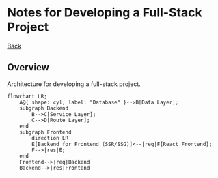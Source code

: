 # Notes for Developing a Full-Stack Project
[Back](../README.md)

## Overview
Architecture for developing a full-stack project.

```mermaid
flowchart LR;
    A@{ shape: cyl, label: "Database" }-->B[Data Layer];
    subgraph Backend
        B-->C[Service Layer];
        C-->D[Route Layer];
    end
    subgraph Frontend
        direction LR
        E[Backend for Frontend (SSR/SSG)]<--|req|F[React Frontend];
        F-->|res|E;
    end
    Frontend-->|req|Backend
    Backend-->|res|Frontend
```